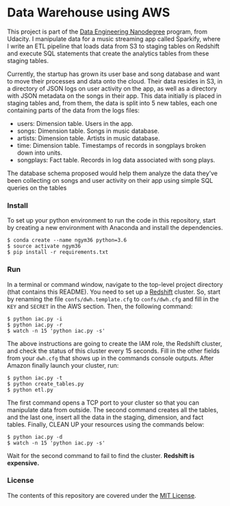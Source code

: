 Data Warehouse using AWS
===========================

This project is part of the [Data Engineering Nanodegree](https://www.udacity.com/course/data-engineer-nanodegree--nd027) program, from Udacity. I manipulate data for a music streaming app called Sparkify, where I write an ETL pipeline that loads data from S3 to staging tables on Redshift and execute SQL statements that create the analytics tables from these staging tables.

Currently, the startup has grown its user base and song database and want to move their processes and data onto the cloud. Their data resides in S3, in a directory of JSON logs on user activity on the app, as well as a directory with JSON metadata on the songs in their app. This data initially  is placed in staging tables and, from them, the data is split into 5 new tables, each one containing parts of the data from the logs files:

- users: Dimension table. Users in the app.
- songs: Dimension table. Songs in music database.
- artists: Dimension table. Artists in music database.
- time: Dimension table. Timestamps of records in songplays broken down into units.
- songplays: Fact table. Records in log data associated with song plays.

The database schema proposed would help them analyze the data they’ve been collecting on songs and user activity on their app using simple SQL queries on the tables


### Install
To set up your python environment to run the code in this repository, start by
 creating a new environment with Anaconda and install the dependencies.

```shell
$ conda create --name ngym36 python=3.6
$ source activate ngym36
$ pip install -r requirements.txt
```

### Run
In a terminal or command window, navigate to the top-level project directory (that contains this README). You need to set up a [Redshift](https://aws.amazon.com/pt/redshift/) cluster. So, start by renaming the file `confs/dwh.template.cfg` to  `confs/dwh.cfg` and fill in the `KEY` and `SECRET` in the AWS section. Then, the following command:

```shell
$ python iac.py -i
$ python iac.py -r
$ watch -n 15 'python iac.py -s'
```

The above instructions are going to create the IAM role, the Redshift cluster, and check the status of this cluster every 15 seconds. Fill in the other fields from your `dwh.cfg` that shows up in the commands console outputs. After Amazon finally launch your cluster, run:

```shell
$ python iac.py -t
$ python create_tables.py
$ python etl.py
```

The first command opens a TCP port to your cluster so that you can manipulate data from outside. The second command creates all the tables, and the last one, insert all the data in the staging, dimension, and fact tables. Finally, CLEAN UP your resources using the commands below:

```shell
$ python iac.py -d
$ watch -n 15 'python iac.py -s'
```

Wait for the second command to fail to find the cluster. **Redshift is expensive.**

### License
The contents of this repository are covered under the [MIT License](LICENSE).
